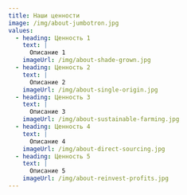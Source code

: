 ```yaml
---
title: Наши ценности
image: /img/about-jumbotron.jpg
values:
  - heading: Ценность 1
    text: |
      Описание 1
    imageUrl: /img/about-shade-grown.jpg
  - heading: Ценность 2
    text: |
      Описание 2
    imageUrl: /img/about-single-origin.jpg
  - heading: Ценность 3
    text: |
      Описание 3
    imageUrl: /img/about-sustainable-farming.jpg
  - heading: Ценность 4
    text: |
      Описание 4
    imageUrl: /img/about-direct-sourcing.jpg
  - heading: Ценность 5
    text: |
      Описание 5
    imageUrl: /img/about-reinvest-profits.jpg
---
```

